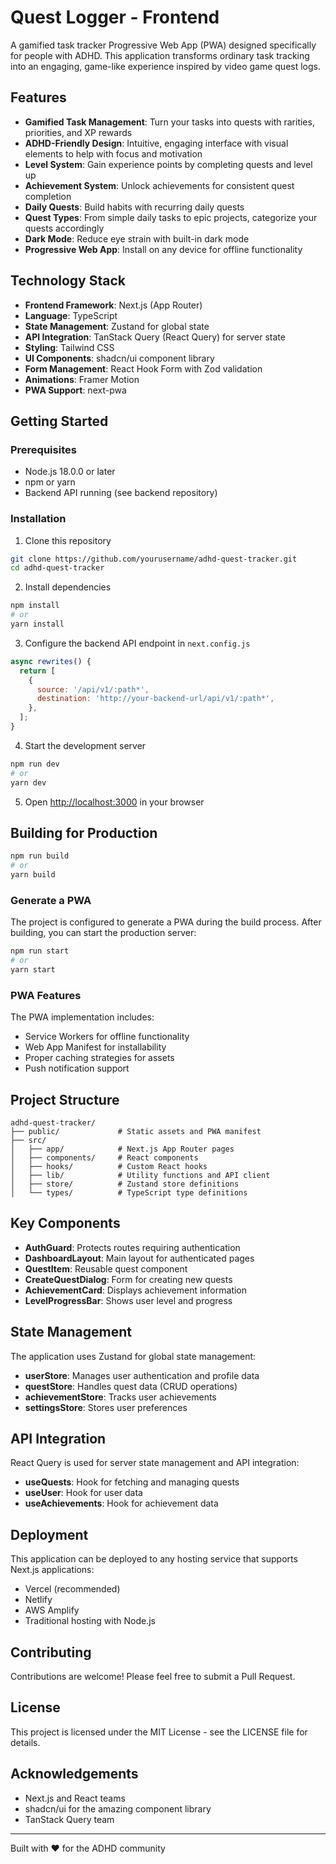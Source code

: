# Quest Logger - Frontend

A gamified task tracker Progressive Web App (PWA) designed specifically for people with ADHD. This application transforms ordinary task tracking into an engaging, game-like experience inspired by video game quest logs.

## Features

- **Gamified Task Management**: Turn your tasks into quests with rarities, priorities, and XP rewards
- **ADHD-Friendly Design**: Intuitive, engaging interface with visual elements to help with focus and motivation
- **Level System**: Gain experience points by completing quests and level up
- **Achievement System**: Unlock achievements for consistent quest completion
- **Daily Quests**: Build habits with recurring daily quests
- **Quest Types**: From simple daily tasks to epic projects, categorize your quests accordingly
- **Dark Mode**: Reduce eye strain with built-in dark mode
- **Progressive Web App**: Install on any device for offline functionality

## Technology Stack

- **Frontend Framework**: Next.js (App Router)
- **Language**: TypeScript
- **State Management**: Zustand for global state
- **API Integration**: TanStack Query (React Query) for server state
- **Styling**: Tailwind CSS
- **UI Components**: shadcn/ui component library
- **Form Management**: React Hook Form with Zod validation
- **Animations**: Framer Motion
- **PWA Support**: next-pwa

## Getting Started

### Prerequisites

- Node.js 18.0.0 or later
- npm or yarn
- Backend API running (see backend repository)

### Installation

1. Clone this repository

```bash
git clone https://github.com/yourusername/adhd-quest-tracker.git
cd adhd-quest-tracker
```

2. Install dependencies

```bash
npm install
# or
yarn install
```

3. Configure the backend API endpoint in `next.config.js`

```js
async rewrites() {
  return [
    {
      source: '/api/v1/:path*',
      destination: 'http://your-backend-url/api/v1/:path*',
    },
  ];
}
```

4. Start the development server

```bash
npm run dev
# or
yarn dev
```

5. Open [http://localhost:3000](http://localhost:3000) in your browser

## Building for Production

```bash
npm run build
# or
yarn build
```

### Generate a PWA

The project is configured to generate a PWA during the build process. After building, you can start the production server:

```bash
npm run start
# or
yarn start
```

### PWA Features

The PWA implementation includes:

- Service Workers for offline functionality
- Web App Manifest for installability
- Proper caching strategies for assets
- Push notification support

## Project Structure

```
adhd-quest-tracker/
├── public/             # Static assets and PWA manifest
├── src/
│   ├── app/            # Next.js App Router pages
│   ├── components/     # React components
│   ├── hooks/          # Custom React hooks
│   ├── lib/            # Utility functions and API client
│   ├── store/          # Zustand store definitions
│   └── types/          # TypeScript type definitions
```

## Key Components

- **AuthGuard**: Protects routes requiring authentication
- **DashboardLayout**: Main layout for authenticated pages
- **QuestItem**: Reusable quest component
- **CreateQuestDialog**: Form for creating new quests
- **AchievementCard**: Displays achievement information
- **LevelProgressBar**: Shows user level and progress

## State Management

The application uses Zustand for global state management:

- **userStore**: Manages user authentication and profile data
- **questStore**: Handles quest data (CRUD operations)
- **achievementStore**: Tracks user achievements
- **settingsStore**: Stores user preferences

## API Integration

React Query is used for server state management and API integration:

- **useQuests**: Hook for fetching and managing quests
- **useUser**: Hook for user data
- **useAchievements**: Hook for achievement data

## Deployment

This application can be deployed to any hosting service that supports Next.js applications:

- Vercel (recommended)
- Netlify
- AWS Amplify
- Traditional hosting with Node.js

## Contributing

Contributions are welcome! Please feel free to submit a Pull Request.

## License

This project is licensed under the MIT License - see the LICENSE file for details.

## Acknowledgements

- Next.js and React teams
- shadcn/ui for the amazing component library
- TanStack Query team

---

Built with ❤️ for the ADHD community
